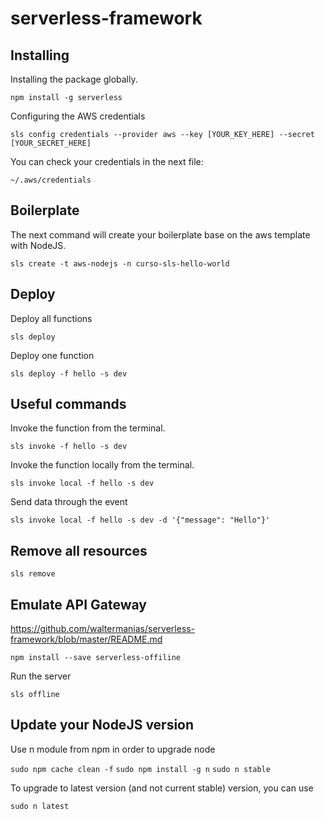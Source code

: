 # serverless-framework

## Installing

Installing the package globally.

`npm install -g serverless`

Configuring the AWS credentials

`sls config credentials --provider aws --key [YOUR_KEY_HERE] --secret [YOUR_SECRET_HERE]`

You can check your credentials in the next file:

`~/.aws/credentials`

## Boilerplate

The next command will create your boilerplate base on the aws template with NodeJS.

`sls create -t aws-nodejs -n curso-sls-hello-world`

## Deploy

Deploy all functions

`sls deploy`

Deploy one function

`sls deploy -f hello -s dev`

## Useful commands

Invoke the function from the terminal.

`sls invoke -f hello -s dev`

Invoke the function locally from the terminal.

`sls invoke local -f hello -s dev`

Send data through the event

`sls invoke local -f hello -s dev -d '{"message": "Hello"}'`


## Remove all resources

`sls remove`

## Emulate API Gateway

https://github.com/waltermanias/serverless-framework/blob/master/README.md

`npm install --save serverless-offiline`

Run the server

`sls offline`

## Update your NodeJS version

Use n module from npm in order to upgrade node

`sudo npm cache clean -f`
`sudo npm install -g n`
`sudo n stable`

To upgrade to latest version (and not current stable) version, you can use

`sudo n latest`